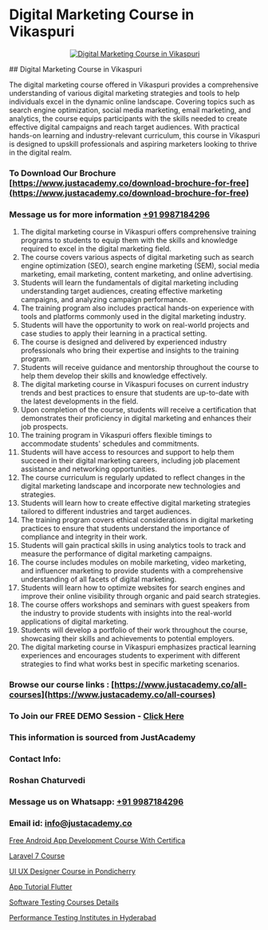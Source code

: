 # Digital Marketing Course in Vikaspuri

<p align="center">
  <a href="https://justacademy.co/course-detail/digital-marketing">
    <img src="https://justacademy.co/storage2/course_image/1676636720_course_image.webp" alt="Digital Marketing Course in Vikaspuri">
  </a>
</p>
## Digital Marketing Course in Vikaspuri

The digital marketing course offered in Vikaspuri provides a comprehensive understanding of various digital marketing strategies and tools to help individuals excel in the dynamic online landscape. Covering topics such as search engine optimization, social media marketing, email marketing, and analytics, the course equips participants with the skills needed to create effective digital campaigns and reach target audiences. With practical hands-on learning and industry-relevant curriculum, this course in Vikaspuri is designed to upskill professionals and aspiring marketers looking to thrive in the digital realm.
### To Download Our Brochure [https://www.justacademy.co/download-brochure-for-free](https://www.justacademy.co/download-brochure-for-free)
### Message us for more information [+91 9987184296](https://api.whatsapp.com/send?phone=919987184296)
1) The digital marketing course in Vikaspuri offers comprehensive training programs to students to equip them with the skills and knowledge required to excel in the digital marketing field.
2) The course covers various aspects of digital marketing such as search engine optimization (SEO), search engine marketing (SEM), social media marketing, email marketing, content marketing, and online advertising.
3) Students will learn the fundamentals of digital marketing including understanding target audiences, creating effective marketing campaigns, and analyzing campaign performance.
4) The training program also includes practical hands-on experience with tools and platforms commonly used in the digital marketing industry.
5) Students will have the opportunity to work on real-world projects and case studies to apply their learning in a practical setting.
6) The course is designed and delivered by experienced industry professionals who bring their expertise and insights to the training program.
7) Students will receive guidance and mentorship throughout the course to help them develop their skills and knowledge effectively.
8) The digital marketing course in Vikaspuri focuses on current industry trends and best practices to ensure that students are up-to-date with the latest developments in the field.
9) Upon completion of the course, students will receive a certification that demonstrates their proficiency in digital marketing and enhances their job prospects.
10) The training program in Vikaspuri offers flexible timings to accommodate students' schedules and commitments.
11) Students will have access to resources and support to help them succeed in their digital marketing careers, including job placement assistance and networking opportunities.
12) The course curriculum is regularly updated to reflect changes in the digital marketing landscape and incorporate new technologies and strategies.
13) Students will learn how to create effective digital marketing strategies tailored to different industries and target audiences.
14) The training program covers ethical considerations in digital marketing practices to ensure that students understand the importance of compliance and integrity in their work.
15) Students will gain practical skills in using analytics tools to track and measure the performance of digital marketing campaigns.
16) The course includes modules on mobile marketing, video marketing, and influencer marketing to provide students with a comprehensive understanding of all facets of digital marketing.
17) Students will learn how to optimize websites for search engines and improve their online visibility through organic and paid search strategies.
18) The course offers workshops and seminars with guest speakers from the industry to provide students with insights into the real-world applications of digital marketing.
19) Students will develop a portfolio of their work throughout the course, showcasing their skills and achievements to potential employers.
20) The digital marketing course in Vikaspuri emphasizes practical learning experiences and encourages students to experiment with different strategies to find what works best in specific marketing scenarios.

### Browse our course links : [https://www.justacademy.co/all-courses](https://www.justacademy.co/all-courses) 
### To Join our FREE DEMO Session - [Click Here](https://www.justacademy.co/register-for-course-demo)


### This information is sourced from JustAcademy
### Contact Info:
### Roshan Chaturvedi
### Message us on Whatsapp: [+91 9987184296](https://api.whatsapp.com/send?phone=919987184296)
### Email id: [info@justacademy.co](mailto:info@justacademy.co)
                
[Free Android App Development Course With Certifica](https://www.linkedin.com/pulse/free-android-app-development-course-certifica-justacademy-kolkata-d43uc/)

[Laravel 7 Course](https://www.linkedin.com/pulse/laravel-7-course-justacademy-houston-e5ydf?trackingId=uxWmuJTNsmsID0Y4TaQhaw%3D%3D&lipi=urn%3Ali%3Apage%3Ad_flagship3_company_admin%3BnF3eASk8R%2BOWSu8GAkG%2FXw%3D%3D)

[UI UX Designer Course in Pondicherry](https://medium.com/@ranemanish460/ui-ux-designer-course-in-pondicherry-0ab5d60bc8b8)

[App Tutorial Flutter](https://medium.com/@prempja40/app-tutorial-flutter-99c618327f07)

[Software Testing Courses Details](https://justacademyin.github.io/justacademy/software-testing-courses-details)

[Performance Testing Institutes in Hyderabad](https://justacademyin.github.io/justacademy/performance-testing-institutes-in-hyderabad)

